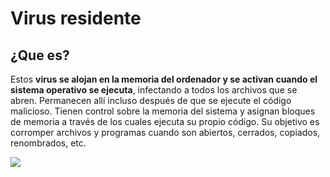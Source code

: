 # Virus residente
## ¿Que es?
Estos __virus se alojan en la memoria del ordenador y se activan cuando el sistema operativo se ejecuta__, infectando a todos los archivos que se abren. Permanecen allí incluso después de que se ejecute el código malicioso. Tienen control sobre la memoria del sistema y asignan bloques de memoria a través de los cuales ejecuta su propio código. Su objetivo es corromper archivos y programas cuando son abiertos, cerrados, copiados, renombrados, etc.

![]( https://www.ecured.cu/images/thumb/2/2d/VirusR.jpg/260px-VirusR.jpg )
